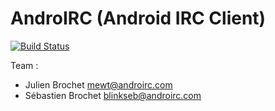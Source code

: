 # AndroIRC (Android IRC Client)

[![Build Status](https://secure.travis-ci.org/androirc/AndroBundle.png?branch=master)](http://travis-ci.org/androirc/AndroBundle)

Team :

* Julien Brochet <mewt@androirc.com>
* Sébastien Brochet <blinkseb@androirc.com>
